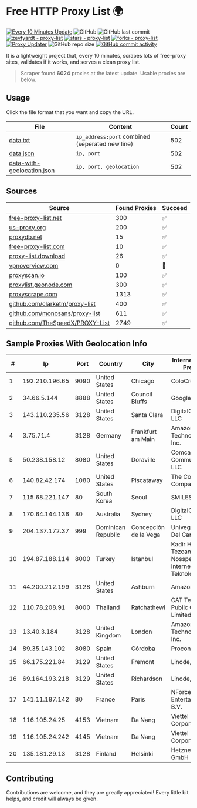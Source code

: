 
# Free HTTP Proxy List 🌍

[![Every 10 Minutes Update](https://github.com/mertguvencli/http-proxy-list/actions/workflows/main.yml/badge.svg?branch=main)](https://github.com/mertguvencli/http-proxy-list/actions/workflows/main.yml)
![GitHub](https://img.shields.io/github/license/mertguvencli/http-proxy-list)
![GitHub last commit](https://img.shields.io/github/last-commit/mertguvencli/http-proxy-list)
[![zevtyardt - proxy-list](https://img.shields.io/static/v1?label=zevtyardt&message=proxy-list&color=blue&logo=github)](https://github.com/zevtyardt/proxy-list "Go to GitHub repo")
[![stars - proxy-list](https://img.shields.io/github/stars/zevtyardt/proxy-list?style=social)](https://github.com/zevtyardt/proxy-list)
[![forks - proxy-list](https://img.shields.io/github/forks/zevtyardt/proxy-list?style=social)](https://github.com/zevtyardt/proxy-list)
[![Proxy Updater](https://github.com/zevtyardt/proxy-list/workflows/Proxy%20Updater/badge.svg)](https://github.com/zevtyardt/proxy-list/actions?query=workflow:"Proxy+Updater")
![GitHub repo size](https://img.shields.io/github/repo-size/zevtyardt/proxy-list)
[![GitHub commit activity](https://img.shields.io/github/commit-activity/m/zevtyardt/proxy-list?logo=commits)](https://github.com/zevtyardt/proxy-list/commits/main)

It is a lightweight project that, every 10 minutes, scrapes lots of free-proxy sites, validates if it works, and serves a clean proxy list.

> Scraper found **6024** proxies at the latest update. Usable proxies are below.

## Usage

Click the file format that you want and copy the URL.

|File|Content|Count|
|----|-------|-----|
|[data.txt](https://raw.githubusercontent.com/mertguvencli/http-proxy-list/main/proxy-list/data.txt)|`ip_address:port` combined (seperated new line)|502|
|[data.json](https://raw.githubusercontent.com/mertguvencli/http-proxy-list/main/proxy-list/data.json)|`ip, port`|502|
|[data-with-geolocation.json](https://raw.githubusercontent.com/mertguvencli/http-proxy-list/main/proxy-list/data-with-geolocation.json)|`ip, port, geolocation`|502|

## Sources

|Source|Found Proxies|Succeed|
|------|-------------|-------|
|[free-proxy-list.net](https://free-proxy-list.net)|300|✅|
|[us-proxy.org](https://www.us-proxy.org)|200|✅|
|[proxydb.net](http://proxydb.net)|15|✅|
|[free-proxy-list.com](https://free-proxy-list.com/?page=&port=&type%5B%5D=http&type%5B%5D=https&up_time=0&search=Search)|10|✅|
|[proxy-list.download](https://www.proxy-list.download/HTTP)|26|✅|
|[vpnoverview.com](https://vpnoverview.com/privacy/anonymous-browsing/free-proxy-servers)|0|🚫|
|[proxyscan.io](https://www.proxyscan.io)|100|✅|
|[proxylist.geonode.com](https://proxylist.geonode.com/api/proxy-list?limit=300&page=1&sort_by=lastChecked&sort_type=desc&protocols=http,https)|300|✅|
|[proxyscrape.com](https://api.proxyscrape.com/v2/?request=displayproxies&protocol=http&timeout=10000&country=all&ssl=all&anonymity=all)|1313|✅|
|[github.com/clarketm/proxy-list](https://raw.githubusercontent.com/clarketm/proxy-list/master/proxy-list-raw.txt)|400|✅|
|[github.com/monosans/proxy-list](https://raw.githubusercontent.com/monosans/proxy-list/main/proxies/http.txt)|611|✅|
|[github.com/TheSpeedX/PROXY-List](https://raw.githubusercontent.com/TheSpeedX/PROXY-List/master/http.txt)|2749|✅|


## Sample Proxies With Geolocation Info

|#|Ip|Port|Country|City|Internet Service Provider|
|-|--|----|-------|----|-------------------------|
|1|192.210.196.65|9090|United States|Chicago|ColoCrossing|
|2|34.66.5.144|8888|United States|Council Bluffs|Google LLC|
|3|143.110.235.56|3128|United States|Santa Clara|DigitalOcean, LLC|
|4|3.75.71.4|3128|Germany|Frankfurt am Main|Amazon Technologies Inc.|
|5|50.238.158.12|8080|United States|Doraville|Comcast Cable Communications, LLC|
|6|140.82.42.174|1080|United States|Piscataway|The Constant Company|
|7|115.68.221.147|80|South Korea|Seoul|SMILESERV|
|8|170.64.144.136|80|Australia|Sydney|DigitalOcean, LLC|
|9|204.137.172.37|999|Dominican Republic|Concepción de la Vega|Univegacomu Del Caribe SRL|
|10|194.87.188.114|8000|Turkey|Istanbul|Kadir Huseyin Tezcan Nosspeed Internet Teknolojileri|
|11|44.200.212.199|3128|United States|Ashburn|Amazon.com|
|12|110.78.208.91|8000|Thailand|Ratchathewi|CAT Telecom Public Company Limited|
|13|13.40.3.184|3128|United Kingdom|London|Amazon Technologies Inc.|
|14|89.35.143.102|8080|Spain|Córdoba|Procono S.A.|
|15|66.175.221.84|3129|United States|Fremont|Linode, LLC|
|16|69.164.193.218|3129|United States|Richardson|Linode, LLC|
|17|141.11.187.142|80|France|Paris|NForce Entertainment B.V.|
|18|116.105.24.25|4153|Vietnam|Da Nang|Viettel Corporation|
|19|116.105.24.242|4145|Vietnam|Da Nang|Viettel Corporation|
|20|135.181.29.13|3128|Finland|Helsinki|Hetzner Online GmbH|



## Contributing

Contributions are welcome, and they are greatly appreciated! Every
little bit helps, and credit will always be given.

